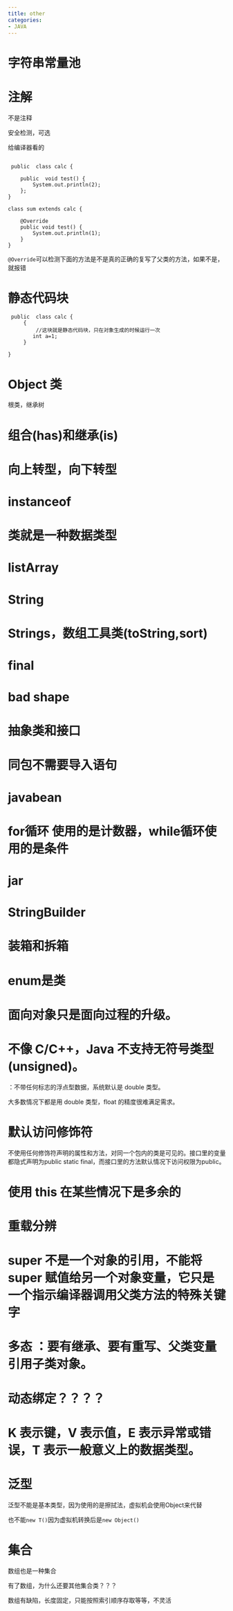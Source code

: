 ```yaml
---
title: other
categories:
- JAVA
---
```



# 字符串常量池

# 注解

不是注释 

安全检测，可选

给编译器看的
```

 public  class calc {

	public  void test() {
		System.out.println(2);
	};
}

class sum extends calc {

	@Override
	public void test() {
		System.out.println(1);
	}
}

```
`@Override`可以检测下面的方法是不是真的正确的复写了父类的方法，如果不是，就报错

# 静态代码块

```
 public  class calc {
	 {
         //这块就是静态代码块，只在对象生成的时候运行一次
		int a=1; 
	 }

}

```

# Object 类 

根类，继承树

# 组合(has)和继承(is)
# 向上转型，向下转型
# instanceof 
# 类就是一种数据类型

# listArray
# String
# Strings，数组工具类(toString,sort)
# final
# bad shape

# 抽象类和接口
# 同包不需要导入语句

# javabean


# for循环 使用的是计数器，while循环使用的是条件


# jar
# StringBuilder
# 装箱和拆箱
# enum是类


# 面向对象只是面向过程的升级。

# 不像 C/C++，Java 不支持无符号类型(unsigned)。


：不带任何标志的浮点型数据，系统默认是 double 类型。

大多数情况下都是用 double 类型，float 的精度很难满足需求。


# 默认访问修饰符 

不使用任何修饰符声明的属性和方法，对同一个包内的类是可见的。接口里的变量都隐式声明为public static final，而接口里的方法默认情况下访问权限为public。

# 使用 this 在某些情况下是多余的


# 重载分辨


# super 不是一个对象的引用，不能将 super 赋值给另一个对象变量，它只是一个指示编译器调用父类方法的特殊关键字



# 多态 ：要有继承、要有重写、父类变量引用子类对象。

# 动态绑定？？？？



# K 表示键，V 表示值，E 表示异常或错误，T 表示一般意义上的数据类型。


# 泛型

泛型不能是基本类型，因为使用的是擦拭法，虚拟机会使用Object来代替<T>


也不能`new T()`因为虚拟机转换后是`new Object()`

# 集合

数组也是一种集合

有了数组，为什么还要其他集合类？？？

数组有缺陷，长度固定，只能按照索引顺序存取等等，不灵活